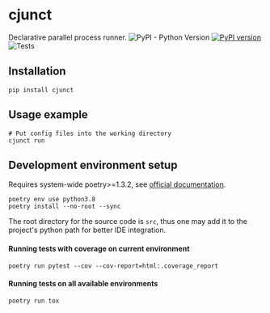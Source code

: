 # cjunct

Declarative parallel process runner.
![PyPI - Python Version](https://img.shields.io/pypi/pyversions/cjunct)
[![PyPI version](https://badge.fury.io/py/cjunct.svg)](https://badge.fury.io/py/cjunct)
![Tests](https://github.com/reartnew/cjunct/workflows/main/badge.svg)

## Installation

```shell
pip install cjunct
```

## Usage example

```shell
# Put config files into the working directory
cjunct run
```

## Development environment setup
Requires system-wide poetry>=1.3.2, see [official documentation](https://python-poetry.org).

```shell
poetry env use python3.8
poetry install --no-root --sync
```
The root directory for the source code is `src`,
thus one may add it to the project's python path
for better IDE integration.

#### Running tests with coverage on current environment

```shell
poetry run pytest --cov --cov-report=html:.coverage_report
```

#### Running tests on all available environments

```shell
poetry run tox
```
